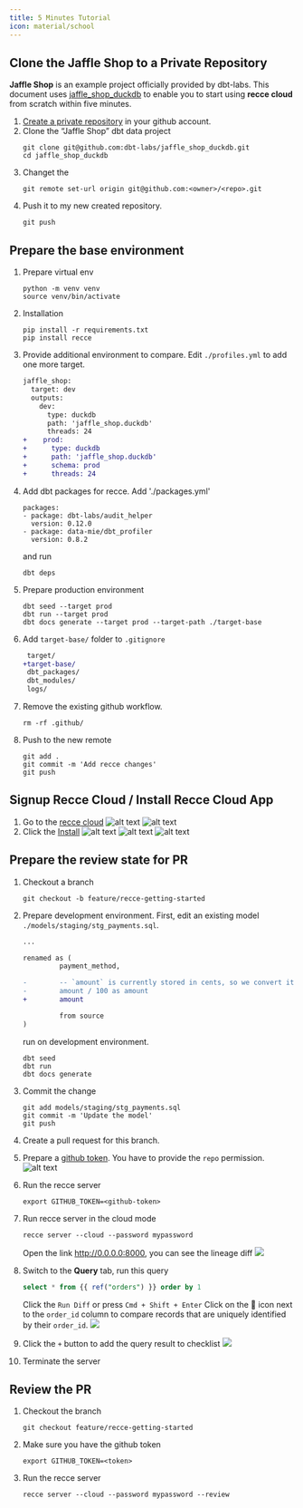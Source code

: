 ```yaml
---
title: 5 Minutes Tutorial
icon: material/school
---
```




## Clone the Jaffle Shop to a Private Repository


**Jaffle Shop** is an example project officially provided by dbt-labs. This document uses [jaffle_shop_duckdb](https://github.com/dbt-labs/jaffle_shop_duckdb) to enable you to start using **recce cloud** from scratch within five minutes.

1. [Create a private repository](https://github.com/new) in your github account.
1. Clone the “Jaffle Shop” dbt data project
   ```shell
   git clone git@github.com:dbt-labs/jaffle_shop_duckdb.git
   cd jaffle_shop_duckdb
   ```
1. Changet the 
   ```
   git remote set-url origin git@github.com:<owner>/<repo>.git
   ```
1. Push it to my new created repository.   
   ```
   git push
   ```

## Prepare the base environment
1. Prepare virtual env
   ```shell
   python -m venv venv
   source venv/bin/activate
   ```
1. Installation
   ```shell
   pip install -r requirements.txt
   pip install recce
   ```
1. Provide additional environment to compare. Edit `./profiles.yml` to add one more target.
   ```diff
   jaffle_shop:
     target: dev
     outputs:
       dev:
         type: duckdb
         path: 'jaffle_shop.duckdb'
         threads: 24
   +    prod:
   +      type: duckdb
   +      path: 'jaffle_shop.duckdb'
   +      schema: prod
   +      threads: 24
   ```
1. Add dbt packages for recce. Add './packages.yml'
   ```
   packages:
   - package: dbt-labs/audit_helper
     version: 0.12.0
   - package: data-mie/dbt_profiler
     version: 0.8.2     
   ```
   and run
   ```
   dbt deps
   ```
1. Prepare production environment
   ```shell
   dbt seed --target prod
   dbt run --target prod
   dbt docs generate --target prod --target-path ./target-base
   ```
1. Add `target-base/` folder to `.gitignore`
   ```diff
    target/
   +target-base/
    dbt_packages/
    dbt_modules/
    logs/
   ```
1. Remove the existing github workflow.
   ```
   rm -rf .github/
   ```
1. Push to the new remote
   ```
   git add .
   git commit -m 'Add recce changes'
   git push
   ```   

## Signup Recce Cloud / Install Recce Cloud App
1. Go to the [recce cloud](https://staging.cloud.datarecce.io/)
    ![alt text](image.png)
    ![alt text](image-1.png)
2. Click the [Install]()
    ![alt text](image-2.png)
    ![alt text](image-3.png)
    ![alt text](image-4.png)
   

## Prepare the review state for PR


1. Checkout a branch
   ```
   git checkout -b feature/recce-getting-started
   ```

1. Prepare development environment. First, edit an existing model `./models/staging/stg_payments.sql`.
   ```diff
   ...

   renamed as (
            payment_method,

   -        -- `amount` is currently stored in cents, so we convert it to dollars
   -        amount / 100 as amount
   +        amount

            from source
   )
   ```
   run on development environment.
   ```shell
   dbt seed
   dbt run
   dbt docs generate
   ```

1. Commit the change
   ```
   git add models/staging/stg_payments.sql  
   git commit -m 'Update the model'
   git push
   ```

1. Create a pull request for this branch.
1. Prepare a [github token](https://github.com/settings/tokens). You have to provide the `repo` permission.
   ![alt text](image-6.png)
      
1. Run the recce server
   ```shell
   export GITHUB_TOKEN=<github-token>
   ```
1. Run recce server in the cloud mode
   ```
   recce server --cloud --password mypassword
   ```
   Open the link http://0.0.0.0:8000, you can see the lineage diff
   ![](../assets/images/jaffle-shop/jaffle_shop_lineage.png)
1. Switch to the **Query** tab, run this query
   ```sql
   select * from {{ ref("orders") }} order by 1
   ```
   Click the `Run Diff` or press `Cmd + Shift + Enter`
   Click on the 🔑 icon next to the `order_id` column to compare records that are uniquely identified by their `order_id`.
   ![](../assets/images/jaffle-shop/jaffle_shop_query.png)
1. Click the `+` button to add the query result to checklist
   ![](../assets/images/jaffle-shop/jaffle_shop_check.png)

1. Terminate the server

## Review the PR
1. Checkout the branch
   ```
   git checkout feature/recce-getting-started
   ```
1. Make sure you have the github token
   ```
   export GITHUB_TOKEN=<token>
   ```    
1. Run the recce server
   ```   
   recce server --cloud --password mypassword --review
   ```